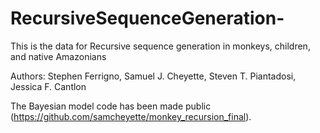 # RecursiveSequenceGeneration-

This is the data for Recursive sequence generation in monkeys, children, and native Amazonians

Authors: Stephen Ferrigno, Samuel J. Cheyette, Steven T. Piantadosi, Jessica F. Cantlon

The Bayesian model code has been made public (https://github.com/samcheyette/monkey_recursion_final).
